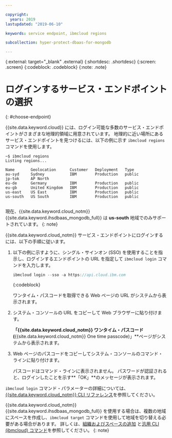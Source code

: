 ```yaml
---

copyright:
  years: 2019
lastupdated: "2019-06-10"

keywords: service endpoint, ibmcloud regions

subcollection: hyper-protect-dbaas-for-mongodb

---
```


{:external: target="_blank" .external}
{:shortdesc: .shortdesc}
{:screen: .screen}
{:codeblock: .codeblock}
{:note: .note}


# ログインするサービス・エンドポイントの選択
{: #choose-endpoint}

{{site.data.keyword.cloud}} には、ログイン可能な多数のサービス・エンドポイントがさまざまな地理的領域に用意されています。
地理的に近い場所にあるサービス・エンドポイントを見つけるには、以下の例に示す `ibmcloud regions` コマンドを使用します。

<pre><code class="hljs">~$ ibmcloud regions
Listing regions...

Name       Geolocation      Customer   Deployment   Type
au-syd     Sydney           IBM        Production   public
jp-tok     AP North
eu-de      Germany          IBM        Production   public
eu-gb      United Kingdom   IBM        Production   public
us-east    US East          IBM        Production   public
us-south   US South         IBM        Production   public

</code></pre>

現在、{{site.data.keyword.cloud_notm}} {{site.data.keyword.ihsdbaas_mongodb_full}} は **us-south** 地域でのみサポートされています。
{: note}

{{site.data.keyword.cloud_notm}} サービス・エンドポイントにログインするには、以下の手順に従います。

1. 以下の例に示すように、シングル・サインオン (SSO) を使用することを指示し、ログインするエンドポイントの URL を指定して `ibmcloud login` コマンドを入力します。

   ```javascript
   ibmcloud login --sso -a https://api.cloud.ibm.com
   ```
   {:codeblock}

   ワンタイム・パスコードを取得できる Web ページの URL がシステムから表示されます。

2. システム・コンソールの URL をコピーして Web ブラウザーに貼り付けます。

   **「{{site.data.keyword.cloud_notm}} ワンタイム・パスコード (**{{site.data.keyword.cloud_notm}} One time passcode)」**ページがシステムから表示されます。

3. Web ページのパスコードをコピーしてシステム・コンソールのコマンド・ラインに貼り付けます。

   パスコードはコマンド・ラインに表示されません。 パスワードが認証されると、ログインしたことを示す**「OK」**のメッセージが表示されます。

`ibmcloud login` コマンド・パラメーターの詳細については、[{{site.data.keyword.cloud_notm}} CLI リファレンス](/docs/cli/reference/ibmcloud?topic=cloud-cli-ibmcloud_cli#ibmcloud_login)を参照してください。

{{site.data.keyword.cloud_notm}} {{site.data.keyword.ihsdbaas_mongodb_full}} を使用する場合は、複数の地域にスペースを作成し、`ibmcloud target` コマンドを使用して地域を切り替える必要がある場合があります。 詳しくは、[組織およびスペースの追加](/docs/account?topic=account-orgsspacesusers#orgsspacesusers)
と[汎用 CLI (ibmcloud) コマンド](/docs/cli/reference/ibmcloud?topic=cloud-cli-ibmcloud_cli#bluemix_target)を参照してください。
{: note}
